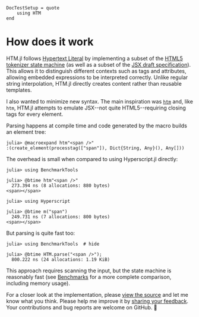 ```@meta
DocTestSetup = quote
    using HTM
end
```

# How does it work

HTM.jl follows [Hypertext Literal](https://github.com/observablehq/htl)
by implementing a subset of the
[HTML5 tokenizer state machine](https://html.spec.whatwg.org/multipage/parsing.html#tokenization)
(as well as a subset of the
[JSX draft specification](http://facebook.github.io/jsx/)).
This allows it to distinguish different contexts such as tags and
attributes, allowing embedded expressions to be interpreted correctly.
Unlike regular string interpolation, HTM.jl directly creates content rather
than reusable templates.

I also wanted to minimize new syntax.
The main inspiration was [`htm`](https://github.com/developit/htm) and, like
`htm`, HTM.jl attempts to emulate JSX--not quite HTML5--requiring closing tags
for every element.

Parsing happens at compile time and code generated by the macro builds an
element tree:

```jldoctest
julia> @macroexpand htm"<span />"
:(create_element(processtag(["span"]), Dict{String, Any}(), Any[]))
```

The overhead is small when compared to using Hyperscript.jl directly:

```julia-repl
julia> using BenchmarkTools

julia> @btime htm"<span />"
  273.394 ns (8 allocations: 880 bytes)
<span></span>

julia> using Hyperscript

julia> @btime m("span")
  249.731 ns (7 allocations: 800 bytes)
<span></span>
```

But parsing is quite fast too:

```julia-repl
julia> using BenchmarkTools  # hide

julia> @btime HTM.parse("<span />");
  800.222 ns (24 allocations: 1.19 KiB)
```

This approach requires scanning the input, but the state machine is
reasonably fast (see [Benchmarks](@ref) for a more complete comparison,
including memory usage).

For a closer look at the implementation, please
[view the source](https://github.com/schneiderfelipe/HTM.jl) and let me know
what you think.
Please help me improve it by
[sharing your feedback](https://github.com/schneiderfelipe/HTM.jl/issues).
Your contributions and bug reports are welcome on GitHub. 🙏
